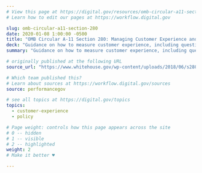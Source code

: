 ```yaml
---
# View this page at https://digital.gov/resources/omb-circular-a11-section-280
# Learn how to edit our pages at https://workflow.digital.gov

slug: omb-circular-a11-section-280
date: 2020-01-08 1:00:00 -0500
title: "OMB Circular A-11 Section 280: Managing Customer Experience and Improving Service Delivery"
deck: "Guidance on how to measure customer experience, including questions on satisfaction and confidence and trust in section 280.7"
summary: "Guidance on how to measure customer experience, including questions on satisfaction and confidence and trust in section 280.7"

# originally published at the following URL
source_url: "https://www.whitehouse.gov/wp-content/uploads/2018/06/s280.pdf"

# Which team published this?
# Learn about sources at https://workflow.digital.gov/sources
source: performancegov

# see all topics at https://digital.gov/topics
topics:
  - customer-experience
  - policy

# Page weight: controls how this page appears across the site
# 0 -- hidden
# 1 -- visible
# 2 -- highlighted
weight: 2
# Make it better ♥

---
```

